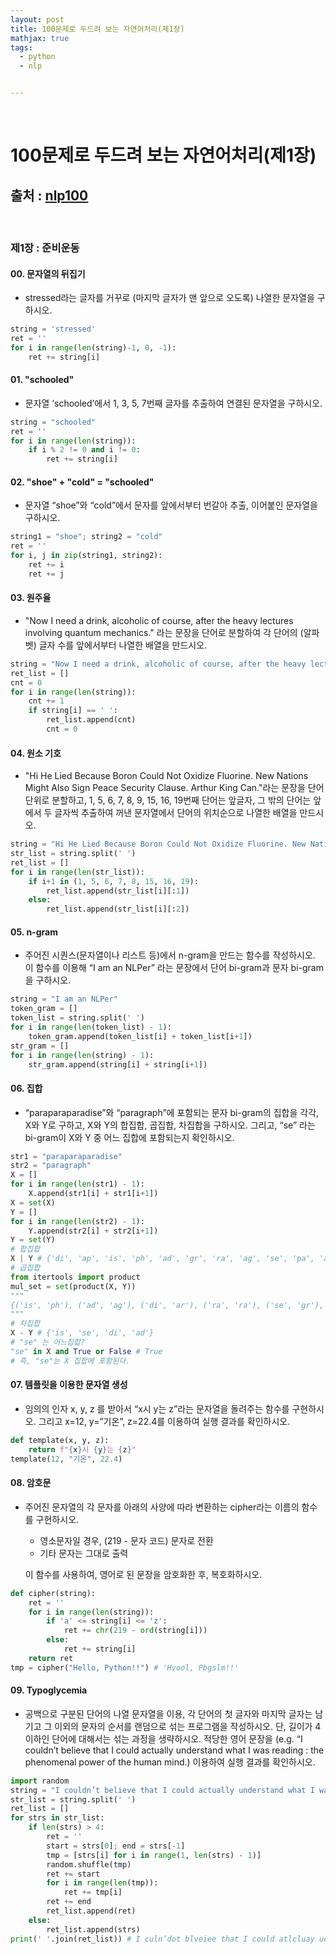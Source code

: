 ```yaml
---
layout: post
title: 100문제로 두드려 보는 자연어처리(제1장)
mathjax: true
tags:
  - python
  - nlp


---
```


<br/>

# 100문제로 두드려 보는 자연어처리(제1장)

## 출처 : [nlp100](https://nlp100.github.io/ko/)

<br/>

### 제1장 : 준비운동

#### 00. 문자열의 뒤집기

- stressed라는 글자를 거꾸로 (마지막 글자가 맨 앞으로 오도록) 나열한 문자열을 구하시오.

```python
string = 'stressed'
ret = ''
for i in range(len(string)-1, 0, -1):
    ret += string[i]
```

#### 01. "schooled"

- 문자열 ‘schooled’에서 1, 3, 5, 7번째 글자를 추출하여 연결된 문자열을 구하시오.

```python
string = "schooled"
ret = ''
for i in range(len(string)):
    if i % 2 != 0 and i != 0:
        ret += string[i]
```

#### 02. "shoe" + "cold" = "schooled"

- 문자열 “shoe”와 “cold”에서 문자를 앞에서부터 번갈아 추출, 이어붙인 문자열을 구하시오.

```python
string1 = "shoe"; string2 = "cold"
ret = ''
for i, j in zip(string1, string2):
    ret += i
    ret += j
```

#### 03. 원주율

- "Now I need a drink, alcoholic of course, after the heavy lectures involving quantum mechanics." 라는 문장을 단어로 분할하여 각 단어의 (알파벳) 글자 수를 앞에서부터 나열한 배열을 만드시오.

```python
string = "Now I need a drink, alcoholic of course, after the heavy lectures involving quantum mechanics."
ret_list = []
cnt = 0
for i in range(len(string)):
    cnt += 1
    if string[i] == ' ':
        ret_list.append(cnt)
        cnt = 0
```

#### 04. 원소 기호

- "Hi He Lied Because Boron Could Not Oxidize Fluorine. New Nations Might Also Sign Peace Security Clause. Arthur King Can."라는 문장을 단어 단위로 분할하고, 1, 5, 6, 7, 8, 9, 15, 16, 19번째 단어는 앞글자, 그 밖의 단어는 앞에서 두 글자씩 추출하여 꺼낸 문자열에서 단어의 위치순으로 나열한 배열을 만드시오.

```python
string = "Hi He Lied Because Boron Could Not Oxidize Fluorine. New Nations Might Also Sign Peace Security Clause. Arthur King Can."
str_list = string.split(' ')
ret_list = []
for i in range(len(str_list)):
    if i+1 in (1, 5, 6, 7, 8, 15, 16, 19):
        ret_list.append(str_list[i][:1])
    else:
        ret_list.append(str_list[i][:2])
```

#### 05. n-gram

- 주어진 시퀀스(문자열이나 리스트 등)에서 n-gram을 만드는 함수를 작성하시오. 이 함수를 이용해 “I am an NLPer” 라는 문장에서 단어 bi-gram과 문자 bi-gram을 구하시오.

```python
string = "I am an NLPer"
token_gram = []
token_list = string.split(' ')
for i in range(len(token_list) - 1):
    token_gram.append(token_list[i] + token_list[i+1])
str_gram = []
for i in range(len(string) - 1):
    str_gram.append(string[i] + string[i+1])
```

#### 06. 집합

- “paraparaparadise”와 “paragraph”에 포함되는 문자 bi-gram의 집합을 각각, X와 Y로 구하고, X와 Y의 합집합, 곱집합, 차집합을 구하시오. 그리고, “se” 라는 bi-gram이 X와 Y 중 어느 집합에 포함되는지 확인하시오.

```python
str1 = "paraparaparadise"
str2 = "paragraph"
X = []
for i in range(len(str1) - 1):
    X.append(str1[i] + str1[i+1])
X = set(X)
Y = []
for i in range(len(str2) - 1):
    Y.append(str2[i] + str2[i+1])
Y = set(Y)
# 합집합
X | Y # {'di', 'ap', 'is', 'ph', 'ad', 'gr', 'ra', 'ag', 'se', 'pa', 'ar'}
# 곱집합
from itertools import product
mul_set = set(product(X, Y))
"""
{('is', 'ph'), ('ad', 'ag'), ('di', 'ar'), ('ra', 'ra'), ('se', 'gr'), ('pa', 'ra'), ('di', 'ra'), ('ra', 'ar'), ('ap', 'ap'), ('ar', 'ag'), ('pa', 'ap'), ('se', 'ph'), ('is', 'ap'), ('is', 'gr'), ('ad', 'ph'), ('di', 'pa'), ('pa', 'ag'), ('ap', 'ph'), ('ap', 'ra'), ('pa', 'pa'), ('ra', 'ag'), ('ap', 'pa'), ('ar', 'ar'), ('ar', 'ra'), ('pa', 'gr'), ('ar', 'pa'), ('is', 'ar'), ('ap', 'ag'), ('di', 'ph'), ('pa', 'ar'), ('ar', 'ap'), ('ra', 'ph'), ('ad', 'pa'), ('ar', 'gr'), ('is', 'ag'), ('se', 'pa'), ('ar', 'ph'), ('ap', 'ar'), ('ra', 'gr'), ('is', 'pa'), ('ra', 'ap'), ('se', 'ra'), ('di', 'gr'), ('se', 'ar'), ('di', 'ap'), ('pa', 'ph'), ('ra', 'pa'), ('ad', 'ra'), ('is', 'ra'), ('se', 'ap'), ('ad', 'ar'), ('di', 'ag'), ('ad', 'ap'), ('ap', 'gr'), ('se', 'ag'), ('ad', 'gr')}
"""
# 차집합
X - Y # {'is', 'se', 'di', 'ad'}
# "se" 는 어느집합?
"se" in X and True or False # True
# 즉, "se"는 X 집합에 포함된다.
```

#### 07. 템플릿을 이용한 문자열 생성

- 임의의 인자 x, y, z 를 받아서 “x시 y는 z”라는 문자열을 돌려주는 함수를 구현하시오. 그리고 x=12, y=”기온”, z=22.4를 이용하여 실행 결과를 확인하시오.

```python
def template(x, y, z):
    return f"{x}시 {y}는 {z}"
template(12, "기온", 22.4)
```

#### 08. 암호문

- 주어진 문자열의 각 문자를 아래의 사양에 따라 변환하는 cipher라는 이름의 함수를 구현하시오.

    - 영소문자일 경우, (219 - 문자 코드) 문자로 전환
    - 기타 문자는 그대로 출력

    이 함수를 사용하여, 영어로 된 문장을 암호화한 후, 복호화하시오.

```python
def cipher(string):
    ret = ''
    for i in range(len(string)):
        if 'a' <= string[i] <= 'z':
            ret += chr(219 - ord(string[i]))
        else:
            ret += string[i]
    return ret
tmp = cipher("Hello, Python!!") # 'Hvool, Pbgslm!!'
```

#### 09. Typoglycemia

- 공백으로 구분된 단어의 나열 문자열을 이용, 각 단어의 첫 글자와 마지막 글자는 남기고 그 이외의 문자의 순서를 랜덤으로 섞는 프로그램을 작성하시오. 단, 길이가 4 이하인 단어에 대해서는 섞는 과정을 생략하시오. 적당한 영어 문장을 (e.g. “I couldn’t believe that I could actually understand what I was reading : the phenomenal power of the human mind.) 이용하여 실행 결과를 확인하시오.

```python
import random
string = "I couldn’t believe that I could actually understand what I was reading : the phenomenal power of the human mind."
str_list = string.split(' ')
ret_list = []
for strs in str_list:
    if len(strs) > 4:
        ret = ''
        start = strs[0]; end = strs[-1]
        tmp = [strs[i] for i in range(1, len(strs) - 1)]
        random.shuffle(tmp)
        ret += start
        for i in range(len(tmp)):
            ret += tmp[i]
        ret += end
        ret_list.append(ret)
    else:
        ret_list.append(strs)
print(' '.join(ret_list)) # I culn’dot blveiee that I could atlcluay uetnsadnrd what I was ridnaeg : the pnohneemal power of the hamun mdin.
```

